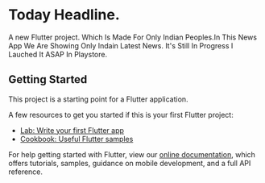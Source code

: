 # Today Headline.

A new Flutter project.
Which Is Made For Only Indian Peoples.In This News App We Are Showing Only Indain Latest News.
It's Still In Progress I Lauched It ASAP In Playstore.  

## Getting Started

This project is a starting point for a Flutter application.

A few resources to get you started if this is your first Flutter project:

- [Lab: Write your first Flutter app](https://flutter.dev/docs/get-started/codelab)
- [Cookbook: Useful Flutter samples](https://flutter.dev/docs/cookbook)

For help getting started with Flutter, view our
[online documentation](https://flutter.dev/docs), which offers tutorials,
samples, guidance on mobile development, and a full API reference.
